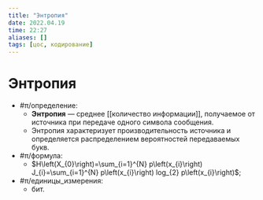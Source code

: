 ```yaml
---
title: "Энтропия"
date: 2022.04.19
time: 22:27
aliases: []
tags: [цос, кодирование]
---
```


# Энтропия

- #π/определение:
	- **Энтропия** — среднее [[количество информации]], получаемое от источника при передаче одного символа сообщения.
	- Энтропия характеризует производительность источника и определяется распределением вероятностей передаваемых букв.
- #π/формула:
	- $H\left(X_{0}\right)=\sum_{i=1}^{N} p\left(x_{i}\right) J_{i}=\sum_{i=1}^{N} p\left(x_{i}\right) log_{2} p\left(x_{i}\right)$;
- #π/единицы_измерения:
	- бит.